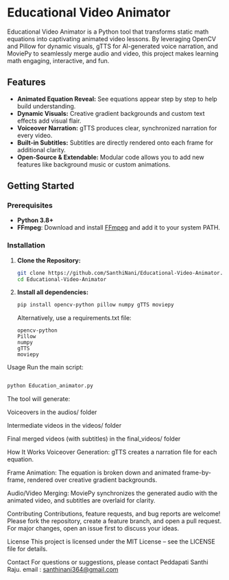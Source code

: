 # Educational Video Animator

Educational Video Animator is a Python tool that transforms static math equations into captivating animated video lessons. By leveraging OpenCV and Pillow for dynamic visuals, gTTS for AI-generated voice narration, and MoviePy to seamlessly merge audio and video, this project makes learning math engaging, interactive, and fun.

## Features

- **Animated Equation Reveal:** See equations appear step by step to help build understanding.
- **Dynamic Visuals:** Creative gradient backgrounds and custom text effects add visual flair.
- **Voiceover Narration:** gTTS produces clear, synchronized narration for every video.
- **Built-in Subtitles:** Subtitles are directly rendered onto each frame for additional clarity.
- **Open-Source & Extendable:** Modular code allows you to add new features like background music or custom animations.

## Getting Started

### Prerequisites

- **Python 3.8+**
- **FFmpeg**: Download and install [FFmpeg](https://ffmpeg.org/download.html) and add it to your system PATH.
  
### Installation

1. **Clone the Repository:**

   ```bash
   git clone https://github.com/SanthiNani/Educational-Video-Animator.git
   cd Educational-Video-Animator
   
2. **Install all dependencies:**

   ```bash
   pip install opencv-python pillow numpy gTTS moviepy
   ```
   Alternatively, use a requirements.txt file:
    ```
   opencv-python
   Pillow
   numpy
   gTTS
   moviepy
    ```

Usage
Run the main script:

 ```bash

python Education_animator.py
 ```
The tool will generate:

Voiceovers in the audios/ folder

Intermediate videos in the videos/ folder

Final merged videos (with subtitles) in the final_videos/ folder

How It Works
Voiceover Generation: gTTS creates a narration file for each equation.

Frame Animation: The equation is broken down and animated frame-by-frame, rendered over creative gradient backgrounds.

Audio/Video Merging: MoviePy synchronizes the generated audio with the animated video, and subtitles are overlaid for clarity.

Contributing
Contributions, feature requests, and bug reports are welcome! Please fork the repository, create a feature branch, and open a pull request. For major changes, open an issue first to discuss your ideas.

License
This project is licensed under the MIT License – see the LICENSE file for details.

Contact
For questions or suggestions, please contact Peddapati Santhi Raju.
email : santhinani364@gmail.com




